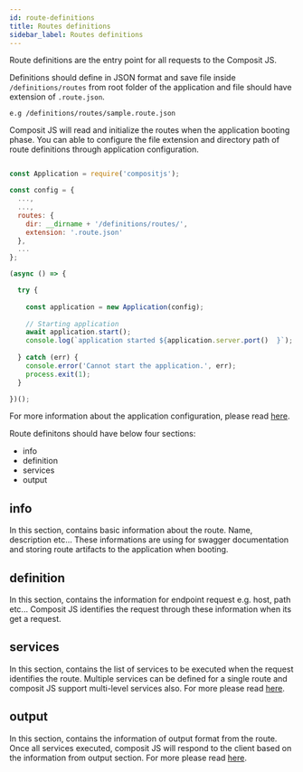 ```yaml
---
id: route-definitions
title: Routes definitions
sidebar_label: Routes definitions
---
```


Route definitions are the entry point for all requests to the Composit JS. 

Definitions should define in JSON format and save file inside `/definitions/routes` from root folder of the application and file should have extension of `.route.json`. 

`e.g /definitions/routes/sample.route.json`

Composit JS will read and initialize the routes when the application booting phase. You can able to configure the file extension and directory path of route definitions through application configuration.

```js

const Application = require('compositjs');

const config = {
  ...,
  ...,
  routes: {
    dir: __dirname + '/definitions/routes/',
    extension: '.route.json'
  },
  ...
};

(async () => {

  try {
  
    const application = new Application(config);
    
    // Starting application
    await application.start();
    console.log(`application started ${application.server.port()  }`);
  
  } catch (err) {
    console.error('Cannot start the application.', err);
    process.exit(1);
  }

})();

```

For more information about the application configuration, please read [here](application.md#applicationConfiguration).

Route definitons should have below four sections:

- info
- definition
- services
- output

## info

In this section, contains basic information about the route. Name, description etc... These informations are using for swagger documentation and storing route artifacts to the application when booting.

## definition

In this section, contains the information for endpoint request e.g. host, path etc... Composit JS identifies the request through these information when its get a request.

## services

In this section, contains the list of services to be executed when the request identifies the route. Multiple services can be defined for a single route and composit JS support multi-level services also. For more please read [here](services-route-definition.md).

## output

In this section, contains the information of output format from the route. Once all services executed, composit JS will respond to the client based on the information from output section. For more please read [here](output.md).